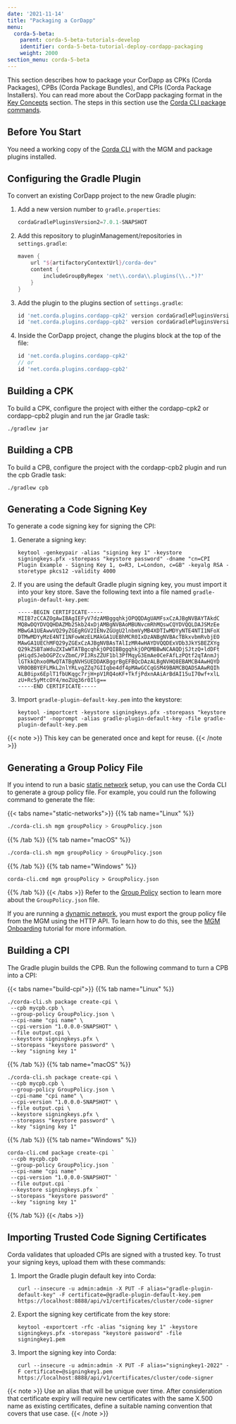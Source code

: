 ```yaml
---
date: '2021-11-14'
title: "Packaging a CorDapp"
menu:
  corda-5-beta:
    parent: corda-5-beta-tutorials-develop
    identifier: corda-5-beta-tutorial-deploy-cordapp-packaging
    weight: 2000
section_menu: corda-5-beta
---
```


This section describes how to package your CorDapp as CPKs (Corda Packages), CPBs (Corda Package Bundles), and CPIs (Corda Package Installers). You can read more about the CorDapp packaging format in the [Key Concepts](../../introduction/key-concepts.html#packaging) section. The steps in this section use the [Corda CLI package commands](../../corda-cli-reference/cli-commands/package.md).

## Before You Start

You need a working copy of the [Corda CLI](../developing/getting-started/installing-corda-cli.html) with the MGM and package plugins installed. 
<!-- See the [Corda CLI Plugin Host](https://github.com/corda/corda-cli-plugin-host#setupbuild). -->

## Configuring the Gradle Plugin

To convert an existing CorDapp project to the new Gradle plugin:

1. Add a new version number to `gradle.properties`:
    ```groovy
    cordaGradlePluginsVersion2=7.0.1-SNAPSHOT
    ```
2. Add this repository to pluginManagement/repositories in `settings.gradle`:
    ```groovy
    maven {
        url "${artifactoryContextUrl}/corda-dev"
        content {
            includeGroupByRegex 'net\\.corda\\.plugins(\\..*)?'
        }
    }
    ```
3. Add the plugin to the plugins section of `settings.gradle`:
    ```groovy
    id 'net.corda.plugins.cordapp-cpk2' version cordaGradlePluginsVersion2
    id 'net.corda.plugins.cordapp-cpb2' version cordaGradlePluginsVersion2
    ```
4. Inside the CorDapp project, change the plugins block at the top of the file:
    ```groovy
    id 'net.corda.plugins.cordapp-cpk2'
    // or
    id 'net.corda.plugins.cordapp-cpb2'
    ```

## Building a CPK
To build a CPK, configure the project with either the cordapp-cpk2 or cordapp-cpb2 plugin and run the jar Gradle task:
```shell
./gradlew jar
```

## Building a CPB
To build a CPB, configure the project with the cordapp-cpb2 plugin and run the cpb Gradle task:
```shell
./gradlew cpb
```

## Generating a Code Signing Key

To generate a code signing key for signing the CPI:

1. Generate a signing key:
    ```shell
    keytool -genkeypair -alias "signing key 1" -keystore signingkeys.pfx -storepass "keystore password" -dname "cn=CPI Plugin Example - Signing Key 1, o=R3, L=London, c=GB" -keyalg RSA -storetype pkcs12 -validity 4000
    ```
2. If you are using the default Gradle plugin signing key, you must import it into your key store. Save the following text into a file named `gradle-plugin-default-key.pem`:
    ```text
    -----BEGIN CERTIFICATE-----
    MIIB7zCCAZOgAwIBAgIEFyV7dzAMBggqhkjOPQQDAgUAMFsxCzAJBgNVBAYTAkdC
    MQ8wDQYDVQQHDAZMb25kb24xDjAMBgNVBAoMBUNvcmRhMQswCQYDVQQLDAJSMzEe
    MBwGA1UEAwwVQ29yZGEgRGV2IENvZGUgU2lnbmVyMB4XDTIwMDYyNTE4NTI1NFoX
    DTMwMDYyMzE4NTI1NFowWzELMAkGA1UEBhMCR0IxDzANBgNVBAcTBkxvbmRvbjEO
    MAwGA1UEChMFQ29yZGExCzAJBgNVBAsTAlIzMR4wHAYDVQQDExVDb3JkYSBEZXYg
    Q29kZSBTaWduZXIwWTATBgcqhkjOPQIBBggqhkjOPQMBBwNCAAQDjSJtzQ+ldDFt
    pHiqdSJebOGPZcvZbmC/PIJRsZZUF1bl3PfMqyG3EmAe0CeFAfLzPQtf2qTAnmJj
    lGTkkQhxo0MwQTATBgNVHSUEDDAKBggrBgEFBQcDAzALBgNVHQ8EBAMCB4AwHQYD
    VR0OBBYEFLMkL2nlYRLvgZZq7GIIqbe4df4pMAwGCCqGSM49BAMCBQADSAAwRQIh
    ALB0ipx6EplT1fbUKqgc7rjH+pV1RQ4oKF+TkfjPdxnAAiArBdAI15uI70wf+xlL
    zU+Rc5yMtcOY4/moZUq36r0Ilg==
    -----END CERTIFICATE-----
    ```
3. Import `gradle-plugin-default-key.pem` into the keystore:
    ```shell
    keytool -importcert -keystore signingkeys.pfx -storepass "keystore password" -noprompt -alias gradle-plugin-default-key -file gradle-plugin-default-key.pem
    ```
{{< note >}}
This key can be generated once and kept for reuse.
{{< /note >}}

## Generating a Group Policy File

If you intend to run a basic [static network](../..deploying/network-types.html#static-networks) setup, you can use the Corda CLI to generate a group policy file. For example, you could run the following command to generate the file:

   {{< tabs name="static-networks">}}
   {{% tab name="Linux" %}}
   ```sh
   ./corda-cli.sh mgm groupPolicy > GroupPolicy.json
   ```
   {{% /tab %}}
  {{% tab name="macOS" %}}
   ```sh
   ./corda-cli.sh mgm groupPolicy > GroupPolicy.json
   ```
   {{% /tab %}}
   {{% tab name="Windows" %}}
   ```shell
   corda-cli.cmd mgm groupPolicy > GroupPolicy.json
   ```
   {{% /tab %}}
   {{< /tabs >}}
Refer to the [Group Policy](../../../../../../en/platform/corda/5.0-beta/deploying/group-policy.html) section to learn more about the `GroupPolicy.json` file.

<!-- For more information on this plugin, refer to the [README.md](https://github.com/corda/corda-runtime-os/blob/release/os/5.0/tools/plugins/mgm/README.md). -->

If you are running a [dynamic network](../..deploying/network-types.html#dynamic-networks), you must export the group policy file from the MGM using the HTTP API. To learn how to do this, see the [MGM Onboarding](../../operating/operating-tutorials/onboarding/mgm-onboarding.html) tutorial for more information.

## Building a CPI

The Gradle plugin builds the CPB. Run the following command to turn a CPB into a CPI:

   {{< tabs name="build-cpi">}}
   {{% tab name="Linux" %}}
   ```shell 
   ./corda-cli.sh package create-cpi \
    --cpb mycpb.cpb \
    --group-policy GroupPolicy.json \
    --cpi-name "cpi name" \
    --cpi-version "1.0.0.0-SNAPSHOT" \
    --file output.cpi \
    --keystore signingkeys.pfx \
    --storepass "keystore password" \
    --key "signing key 1"
   ```
   {{% /tab %}}
   {{% tab name="macOS" %}}
   ```shell 
   ./corda-cli.sh package create-cpi \
    --cpb mycpb.cpb \
    --group-policy GroupPolicy.json \
    --cpi-name "cpi name" \
    --cpi-version "1.0.0.0-SNAPSHOT" \
    --file output.cpi \
    --keystore signingkeys.pfx \
    --storepass "keystore password" \
    --key "signing key 1"
   ```
   {{% /tab %}}
   {{% tab name="Windows" %}}
   ```shell 
   corda-cli.cmd package create-cpi `
    --cpb mycpb.cpb `
    --group-policy GroupPolicy.json `
    --cpi-name "cpi name" `
    --cpi-version "1.0.0.0-SNAPSHOT" `
    --file output.cpi `
    --keystore signingkeys.pfx `
    --storepass "keystore password" `
    --key "signing key 1"
   ```
   {{% /tab %}}
   {{< /tabs >}}

## Importing Trusted Code Signing Certificates

Corda validates that uploaded CPIs are signed with a trusted key. To trust your signing keys, upload them with these commands:

1. Import the Gradle plugin default key into Corda:
    ```shell
    curl --insecure -u admin:admin -X PUT -F alias="gradle-plugin-default-key" -F certificate=@gradle-plugin-default-key.pem https://localhost:8888/api/v1/certificates/cluster/code-signer
    ```
2. Export the signing key certificate from the key store:
    ```shell
    keytool -exportcert -rfc -alias "signing key 1" -keystore signingkeys.pfx -storepass "keystore password" -file signingkey1.pem
    ```
3. Import the signing key into Corda:
    ```shell
    curl --insecure -u admin:admin -X PUT -F alias="signingkey1-2022" -F certificate=@signingkey1.pem https://localhost:8888/api/v1/certificates/cluster/code-signer
    ```

{{< note >}}
Use an alias that will be unique over time. After consideration that certificate expiry will require new certificates with the same X.500 name as existing certificates, define a suitable naming convention that covers that use case.
{{< /note >}}